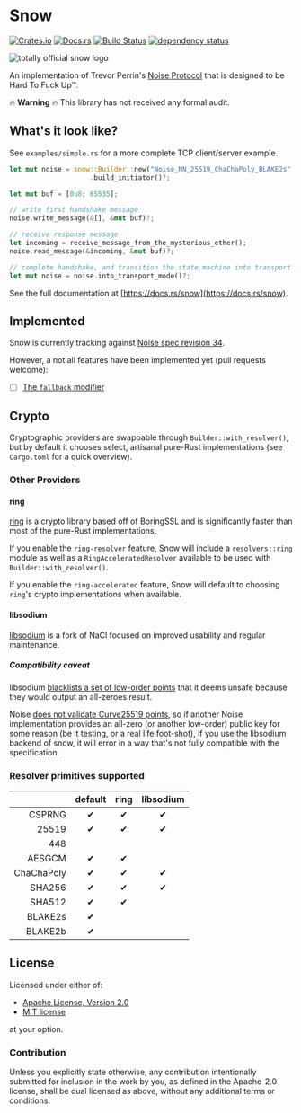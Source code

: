 # Snow

[![Crates.io](https://img.shields.io/crates/v/snow.svg)](https://crates.io/crates/snow)
[![Docs.rs](https://docs.rs/snow/badge.svg)](https://docs.rs/snow)
[![Build Status](https://github.com/mcginty/snow/workflows/Build/badge.svg)](https://github.com/mcginty/snow/actions)
[![dependency status](https://deps.rs/repo/github/mcginty/snow/status.svg)](https://deps.rs/repo/github/mcginty/snow)

![totally official snow logo](https://i.imgur.com/gFgvo49.jpg?1)

An implementation of Trevor Perrin's [Noise Protocol](https://noiseprotocol.org/) that
is designed to be Hard To Fuck Up™.

🔥 **Warning** 🔥 This library has not received any formal audit.

## What's it look like?

See `examples/simple.rs` for a more complete TCP client/server example.

```rust
let mut noise = snow::Builder::new("Noise_NN_25519_ChaChaPoly_BLAKE2s".parse()?)
                    .build_initiator()?;

let mut buf = [0u8; 65535];

// write first handshake message
noise.write_message(&[], &mut buf)?;

// receive response message
let incoming = receive_message_from_the_mysterious_ether();
noise.read_message(&incoming, &mut buf)?;

// complete handshake, and transition the state machine into transport mode
let mut noise = noise.into_transport_mode()?;
```

See the full documentation at [https://docs.rs/snow](https://docs.rs/snow).

## Implemented

Snow is currently tracking against [Noise spec revision 34](https://noiseprotocol.org/noise_rev34.html).

However, a not all features have been implemented yet (pull requests welcome):

- [ ] [The `fallback` modifier](https://noiseprotocol.org/noise_rev34.html#the-fallback-modifier)

## Crypto

Cryptographic providers are swappable through `Builder::with_resolver()`, but by default
it chooses select, artisanal pure-Rust implementations (see `Cargo.toml` for a quick
overview).

### Other Providers

#### ring

[ring](https://github.com/briansmith/ring) is a crypto library based off of BoringSSL
and is significantly faster than most of the pure-Rust implementations.

If you enable the `ring-resolver` feature, Snow will include a `resolvers::ring` module
as well as a `RingAcceleratedResolver` available to be used with
`Builder::with_resolver()`.

If you enable the `ring-accelerated` feature, Snow will default to choosing `ring`'s
crypto implementations when available.

#### libsodium

[libsodium](https://libsodium.org/) is a fork of NaCl focused on improved usability
and regular maintenance.

##### Compatibility caveat

libsodium [blacklists a set of low-order points](https://github.com/jedisct1/libsodium/blob/master/src/libsodium/crypto_scalarmult/curve25519/ref10/x25519_ref10.c#L20)
that it deems unsafe because they would output an all-zeroes result.

Noise [does not validate Curve25519 points](https://moderncrypto.org/mail-archive/noise/2017/000971.html),
so if another Noise implementation provides an all-zero (or another low-order) public
key for some reason (be it testing, or a real life foot-shot), if you use the libsodium
backend of snow, it will error in a way that's not fully compatible with the
specification.

### Resolver primitives supported

|            | default | ring | libsodium |
| ---------: | :-----: | :--: | :-------: |
|     CSPRNG |    ✔    |  ✔   |     ✔     |
|      25519 |    ✔    |  ✔   |     ✔     |
|        448 |         |      |           |
|     AESGCM |    ✔    |  ✔   |           |
| ChaChaPoly |    ✔    |  ✔   |     ✔     |
|     SHA256 |    ✔    |  ✔   |     ✔     |
|     SHA512 |    ✔    |  ✔   |           |
|    BLAKE2s |    ✔    |      |           |
|    BLAKE2b |    ✔    |      |           |

## License

Licensed under either of:

- [Apache License, Version 2.0](http://www.apache.org/licenses/LICENSE-2.0)
- [MIT license](http://opensource.org/licenses/MIT)

at your option.

### Contribution

Unless you explicitly state otherwise, any contribution intentionally submitted
for inclusion in the work by you, as defined in the Apache-2.0 license, shall be
dual licensed as above, without any additional terms or conditions.
